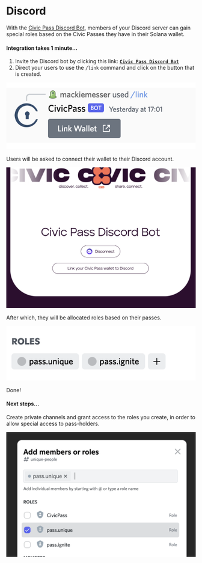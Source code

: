 # Discord

With the [Civic Pass Discord Bot](https://discord.com/api/oauth2/authorize?client\_id=984369541108875327\&permissions=2415937536\&redirect\_uri=https%3A%2F%2Fapi.civic.com%2Fdiscord%2Fregister\&response\_type=code\&scope=bot%20identify%20applications.commands), members of your Discord server can gain special roles based on the Civic Passes they have in their Solana wallet.

#### Integration takes 1 minute...

1. Invite the Discord bot by clicking this link:  [**`Civic Pass Discord Bot`**](https://discord.com/api/oauth2/authorize?client\_id=984369541108875327\&permissions=2415937536\&redirect\_uri=https%3A%2F%2Fapi.civic.com%2Fdiscord%2Fregister\&response\_type=code\&scope=bot%20identify%20applications.commands)
2. Direct your users to use the `/link` command and click on the button that is created.

![](<../.gitbook/assets/image (26).png>)

Users will be asked to connect their wallet to their Discord account.

![](<../.gitbook/assets/image (35).png>)

After which, they will be allocated roles based on their passes.

![](<../.gitbook/assets/image (32).png>)

Done!

#### Next steps...&#x20;

Create private channels and grant access to the roles you create, in order to allow special access to pass-holders.

![](<../.gitbook/assets/image (7).png>)

